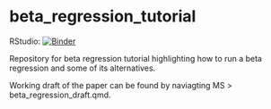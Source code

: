 # beta_regression_tutorial

RStudio: [![Binder](http://mybinder.org/badge_logo.svg)](http://mybinder.org/v2/gh/jgeller112/beta_regression_tutorial/master?urlpath=rstudio)

Repository for beta regression tutorial highlighting how to run a beta regression and some of its alternatives.

Working draft of the paper can be found by naviagting MS > beta_regression_draft.qmd. 
